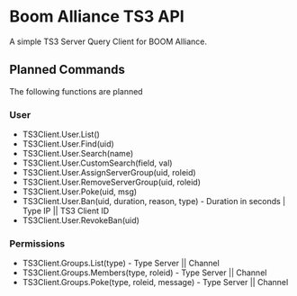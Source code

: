 # Boom Alliance TS3 API
A simple TS3 Server Query Client for BOOM Alliance.

## Planned Commands
The following functions are planned

### User
* TS3Client.User.List()
* TS3Client.User.Find(uid)
* TS3Client.User.Search(name)
* TS3Client.User.CustomSearch(field, val)
* TS3Client.User.AssignServerGroup(uid, roleid)
* TS3Client.User.RemoveServerGroup(uid, roleid)
* TS3Client.User.Poke(uid, msg)
* TS3Client.User.Ban(uid, duration, reason, type) - Duration in seconds | Type IP || TS3 Client ID
* TS3Client.User.RevokeBan(uid)

### Permissions
* TS3Client.Groups.List(type) - Type Server || Channel
* TS3Client.Groups.Members(type, roleid) - Type Server || Channel
* TS3Client.Groups.Poke(type, roleid, message) - Type Server || Channel
